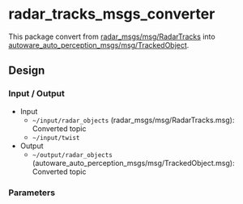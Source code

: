 # radar_tracks_msgs_converter

This package convert from [radar_msgs/msg/RadarTracks](https://github.com/ros-perception/radar_msgs/blob/ros2/msg/RadarTracks.msg) into [autoware_auto_perception_msgs/msg/TrackedObject](https://gitlab.com/autowarefoundation/autoware.auto/autoware_auto_msgs/-/blob/master/autoware_auto_perception_msgs/msg/TrackedObject.idl).

## Design
### Input / Output

- Input
  - `~/input/radar_objects` (radar_msgs/msg/RadarTracks.msg): Converted topic
  - `~/input/twist`
- Output
  - `~/output/radar_objects` (autoware_auto_perception_msgs/msg/TrackedObject.msg): Converted topic

### Parameters
